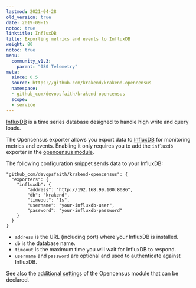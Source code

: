 ```yaml
---
lastmod: 2021-04-28
old_version: true
date: 2019-09-15
notoc: true
linktitle: InfluxDB
title: Exporting metrics and events to InfluxDB
weight: 80
notoc: true
menu:
  community_v1.3:
    parent: "080 Telemetry"
meta:
  since: 0.5
  source: https://github.com/krakend/krakend-opencensus
  namespace:
  - github_com/devopsfaith/krakend-opencensus
  scope:
  - service
---
```

[InfluxDB](https://www.influxdata.com/) is a time series database designed to handle high write and query loads.

The Opencensus exporter allows you export data to [InfluxDB](https://www.influxdata.com) for monitoring metrics and events. Enabling it only requires you to add the `influxdb` exporter in the [opencensus module](/docs/v1.3/telemetry/opencensus/).

The following configuration snippet sends data to your InfluxDB:

    "github_com/devopsfaith/krakend-opencensus": {
      "exporters": {
        "influxdb": {
            "address": "http://192.168.99.100:8086",
            "db": "krakend",
            "timeout": "1s",
            "username": "your-influxdb-user",
            "password": "your-influxdb-password"
        }
      }
    }

- `address` is the URL (including port) where your InfluxDB is installed.
- `db` is the database name.
- `timeout` is the maximum time you will wait for InfluxDB to respond.
- `username` and `password` are optional and used to authenticate against InfluxDB.

See also the [additional settings](/docs/v1.3/telemetry/opencensus/) of the Opencensus module that can be declared.
